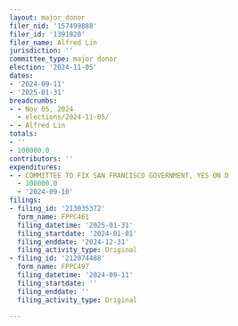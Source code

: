 ```yaml
---
layout: major_donor
filer_nid: '157499888'
filer_id: '1391820'
filer_name: Alfred Lin
jurisdiction: ''
committee_type: major donor
election: '2024-11-05'
dates:
- '2024-09-11'
- '2025-01-31'
breadcrumbs:
- - Nov 05, 2024
  - elections/2024-11-05/
- - Alfred Lin
totals:
- ''
- 100000.0
contributors: ''
expenditures:
- - COMMITTEE TO FIX SAN FRANCISCO GOVERNMENT, YES ON D
  - 100000.0
  - '2024-09-10'
filings:
- filing_id: '213035372'
  form_name: FPPC461
  filing_datetime: '2025-01-31'
  filing_startdate: '2024-01-01'
  filing_enddate: '2024-12-31'
  filing_activity_type: Original
- filing_id: '212074488'
  form_name: FPPC497
  filing_datetime: '2024-09-11'
  filing_startdate: ''
  filing_enddate: ''
  filing_activity_type: Original

---
```


